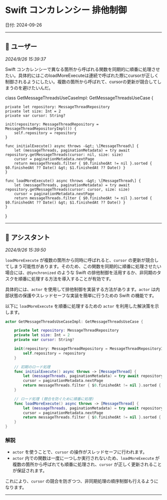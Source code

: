 # Swift コンカレンシー 排他制御

日付: 2024-09-26

---

## 👤 ユーザー
*2024/9/26 15:39:37*

Swift コンカレンシーで異なる箇所から呼ばれる関数を同期的に順番に処理させたい。具体的にはこのloadMoreExecuteは連続で呼ばれた際にcursorが正しく制御されるようにしたい。複数の箇所から呼ばれて、cursorの更新が競合してしまうのを避けたいんだ。


class GetMessageThreadsUseCaseImpl: GetMessageThreadsUseCase {

    private let repository: MessageThreadRepository
    private let size: Int = 2
    private var cursor: String?

    init(repository: MessageThreadRepository = MessageThreadRepositoryImpl()) {
        self.repository = repository
    }

    func initialExecute() async throws -&gt; \[MessageThread\] {
        let (messageThreads, paginationMetadata) = try await repository.getMessageThreads(cursor: nil, size: size)
        cursor = paginationMetadata.nextPage
        return messageThreads.filter { $0.finishedAt != nil }.sorted { $0.finishedAt ?? Date() &gt; $1.finishedAt ?? Date() }
    }

    func loadMoreExecute() async throws -&gt; \[MessageThread\] {
        let (messageThreads, paginationMetadata) = try await repository.getMessageThreads(cursor: cursor, size: size)
        cursor = paginationMetadata.nextPage
        return messageThreads.filter { $0.finishedAt != nil }.sorted { $0.finishedAt ?? Date() &gt; $1.finishedAt ?? Date() }
    }
}

---

## 🤖 アシスタント
*2024/9/26 15:39:50*

`loadMoreExecute` が複数の箇所から同時に呼ばれると、`cursor` の更新が競合してしまう可能性があります。そのため、この関数を同期的に順番に処理させたい場合には、`@Synchronized` のような Swift の排他制御を活用するか、非同期のタスクを順番に処理する方法を導入することが有効です。

具体的には、`actor` を使用して排他制御を実装する方法があります。`actor` は内部状態の保護やスレッドセーフな実装を簡単に行うための Swift の機能です。

以下に `loadMoreExecute` を順番に処理するための `actor` を利用した解決策を示します。

```swift
actor GetMessageThreadsUseCaseImpl: GetMessageThreadsUseCase {

    private let repository: MessageThreadRepository
    private let size: Int = 2
    private var cursor: String?

    init(repository: MessageThreadRepository = MessageThreadRepositoryImpl()) {
        self.repository = repository
    }

    // 初期のロード処理
    func initialExecute() async throws -> [MessageThread] {
        let (messageThreads, paginationMetadata) = try await repository.getMessageThreads(cursor: nil, size: size)
        cursor = paginationMetadata.nextPage
        return messageThreads.filter { $0.finishedAt != nil }.sorted { $0.finishedAt ?? Date() > $1.finishedAt ?? Date() }
    }

    // ロード処理 (競合を防ぐために順番に処理)
    func loadMoreExecute() async throws -> [MessageThread] {
        let (messageThreads, paginationMetadata) = try await repository.getMessageThreads(cursor: cursor, size: size)
        cursor = paginationMetadata.nextPage
        return messageThreads.filter { $0.finishedAt != nil }.sorted { $0.finishedAt ?? Date() > $1.finishedAt ?? Date() }
    }
}
```

### 解説
- `actor` を使うことで、`cursor` の操作がスレッドセーフに行われます。
- `actor` 内での関数は一度に一つしか実行されないため、`loadMoreExecute` が複数の箇所から呼ばれても順番に処理され、`cursor` が正しく更新されることが保証されます。

これにより、`cursor` の競合を防ぎつつ、非同期処理の順序制御も行えるようになります。

---
